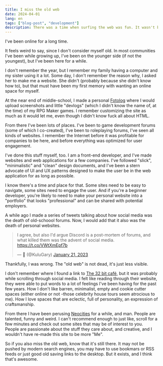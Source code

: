```yaml
---
title: I miss the old web
date: 2024-04-01
lang: en
tags: ["blog-post", "development"]
description: There was a time when surfing the web was fun. It wasn't because you needed to keep up with the news, it wasn't because you needed to be connected to everyone 24/7. Nowadays, you make your website as a "portfolio", because companies look at what you do online to check if you're valuable to them. Do you miss the old web?.
---
```


I've been online for a long time.

It feels weird to say, since I don't consider myself old. In most communities I've been while growing up, I've been on the younger side (if not the youngest), but I've been here for a while.

I don't remember the year, but I remember my family having a computer and my sister using it a lot. Some day, I don't remember the reason why, I asked her to make me a website. She didn't (probably because she didn't know how to), but that must have been my first memory with wanting an online space for myself.

At the near end of middle-school, I made a personal [Fotolog](https://web.archive.org/web/20090618132232/http://www.fotolog.com/) where I would upload screenshots and little "devlogs" (which I didn't know the name of, at the time) of my RPG Maker games. I remember customizing the site as much as it would let me, even though I didn't know fuck all about HTML.

From there I've been lots of places. I've been to game development forums (some of which I co-created), I've been to roleplaying forums, I've seen all kinds of websites. I remember the Internet before it was profitable for companies to be here, and before everything was optimized for user engagement.

I've done this stuff myself, too. I am a front-end developer, and I've made websites and web applications for a few companies. I've followed "slick", "minimalistic" and "clean" design documents, and I've been a stern advocate of UI and UX patterns designed to make the user be in the web application for as long as possible.

I know there's a time and place for that. Some sites need to be easy to navigate, some sites need to engage the user. And if you're a beginner developer, you're likely to need to make your personal website into a "portfolio" that looks "professional" and can be shared with potential employers.

A while ago I made a series of tweets talking about how social media was the death of old-schoool forums. Now, I would add that it also was the death of personal websites.

<blockquote class="twitter-tweet" data-theme="dark"><p lang="en" dir="ltr">I agree, but also I&#39;d argue Discord is a post-mortem of forums, and what killed them was the advent of social media. <a href="https://t.co/VWtXmEpf7b">https://t.co/VWtXmEpf7b</a></p>&mdash; 🧢︎ (@KuluGary) <a href="https://twitter.com/KuluGary/status/1616860897045057537?ref_src=twsrc%5Etfw">January 21, 2023</a></blockquote> <script async src="https://platform.twitter.com/widgets.js" charset="utf-8"></script>

Thankfully, I was wrong. The "old web" is not dead, it's just less visible.

I don't remember where I found a link to [The 32 bit café](https://32bit.cafe/linktous/), but it was probably while scrolling through social media. I felt like reading through their website, they were able to put words to a lot of feelings I've been having for the past few years. How I don't like barren, minimalist, empty and cookie cutter spaces (either online or not -those celebrity house tours seem atrocious to me). How I love spaces that are eclectic, full of personality, an expression of craftsmanship.

From there I have been perusing [Neocities](https://neocities.org/) for a while, and man. People are talented, funny and weird. I can't recommend enough to just like, scroll for a few minutes and check out some sites that may be of interest to you. People are passionate about the stuff they care about, and creative, and I wouldn't have re-made this site to be more "Me".

So if you also miss the old web, know that it's still there. It may not be pushed by modern search engines, you may have to use bookmars or RSS feeds or just good old saving links to the desktop. But it exists, and I think that's awesome.
